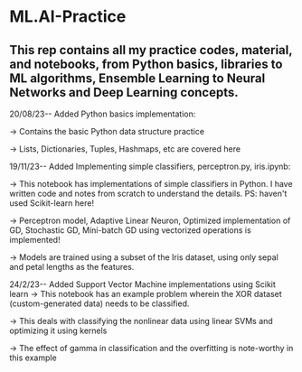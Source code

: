 # ML.AI-Practice
This rep contains all my practice codes, material, and notebooks, from Python basics, libraries to ML algorithms, Ensemble Learning to Neural Networks and Deep Learning concepts.
-----------------------
20/08/23-- Added Python basics implementation:

  -> Contains the basic Python data structure practice
  
  -> Lists, Dictionaries, Tuples, Hashmaps, etc are covered         here

19/11/23-- Added Implementing simple classifiers, perceptron.py, iris.ipynb:

  -> This notebook has implementations of simple classifiers in Python. I have written code and notes from scratch to understand the details. PS: haven't used Scikit-learn here!
  
  -> Perceptron model, Adaptive Linear Neuron, Optimized implementation of GD, Stochastic GD, Mini-batch GD using vectorized operations is implemented!
  
  -> Models are trained using a subset of the Iris dataset, using only sepal and petal lengths as the features.
  
24/2/23-- Added Support Vector Machine implementations using Scikit learn
  -> This notebook has an example problem wherein the XOR dataset (custom-generated data) needs to be classified.
  
  -> This deals with classifying the nonlinear data using linear SVMs and optimizing it using kernels

  -> The effect of gamma in classification and the overfitting is note-worthy in this example
  
